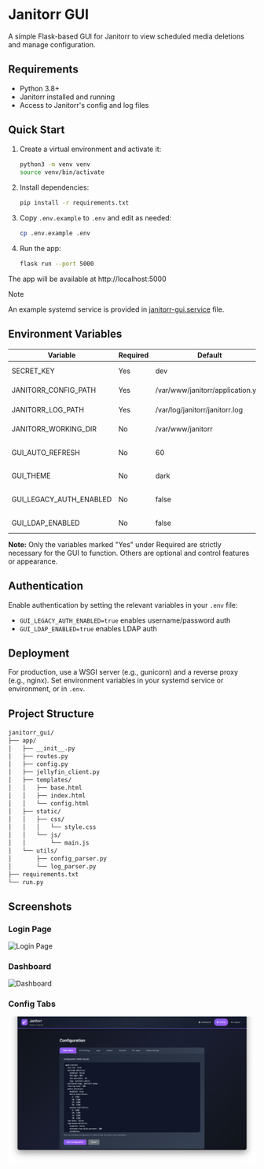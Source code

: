 
# Janitorr GUI

A simple Flask-based GUI for Janitorr to view scheduled media deletions and manage configuration.

## Requirements

- Python 3.8+
- Janitorr installed and running
- Access to Janitorr's config and log files

## Quick Start

1. Create a virtual environment and activate it:
    ```bash
    python3 -m venv venv
    source venv/bin/activate
    ```
2. Install dependencies:
    ```bash
    pip install -r requirements.txt
    ```
3. Copy `.env.example` to `.env` and edit as needed:
    ```bash
    cp .env.example .env
    ```
4. Run the app:
    ```bash
    flask run --port 5000
    ```

The app will be available at http://localhost:5000

> [!NOTE]
> An example systemd service is provided in [janitorr-gui.service](/contrib/janitorr-gui.service) file.

## Environment Variables

| Variable                  | Required | Default         | Description                                      |
|---------------------------|----------|-----------------|--------------------------------------------------|
| SECRET_KEY                | Yes      | dev | Flask session secret key                         |
| JANITORR_CONFIG_PATH      | Yes      | /var/www/janitorr/application.yml | Path to Janitorr's application.yml               |
| JANITORR_LOG_PATH         | Yes      | /var/log/janitorr/janitorr.log | Path to Janitorr's log file                      |
| JANITORR_WORKING_DIR      | No       | /var/www/janitorr   | Janitorr working directory                       |
| GUI_AUTO_REFRESH          | No       | 60              | Dashboard auto-refresh interval (seconds)         |
| GUI_THEME                 | No       | dark            | Dashboard theme (dark/light)                      |
| GUI_LEGACY_AUTH_ENABLED   | No       | false           | Enable legacy (username/password) auth            |
| GUI_LDAP_ENABLED          | No       | false           | Enable LDAP authentication                       |

**Note:** Only the variables marked "Yes" under Required are strictly necessary for the GUI to function. Others are optional and control features or appearance.

## Authentication

Enable authentication by setting the relevant variables in your `.env` file:

- `GUI_LEGACY_AUTH_ENABLED=true` enables username/password auth
- `GUI_LDAP_ENABLED=true` enables LDAP auth

## Deployment

For production, use a WSGI server (e.g., gunicorn) and a reverse proxy (e.g., nginx). Set environment variables in your systemd service or environment, or in `.env`.

## Project Structure

```
janitorr_gui/
├── app/
│   ├── __init__.py
│   ├── routes.py
│   ├── config.py
│   ├── jellyfin_client.py
│   ├── templates/
│   │   ├── base.html
│   │   ├── index.html
│   │   └── config.html
│   ├── static/
│   │   ├── css/
│   │   │   └── style.css
│   │   └── js/
│   │       └── main.js
│   └── utils/
│       ├── config_parser.py
│       └── log_parser.py
├── requirements.txt
└── run.py
```

## Screenshots

### Login Page
![Login Page](screenshots/login.png)

### Dashboard
![Dashboard](screenshots/dashboard.png)

### Config Tabs
![Config Tabs](screenshots/config.png)